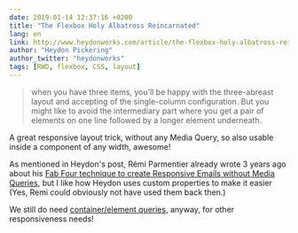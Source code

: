 ```yaml
---
date: 2019-01-14 12:37:16 +0200
title: "The Flexbox Holy Albatross Reincarnated"
lang: en
link: http://www.heydonworks.com/article/the-flexbox-holy-albatross-reincarnated
author: "Heydon Pickering"
author_twitter: "heydonworks"
tags: [RWD, flexbox, CSS, layout]
---
```


> when you have three items, you’ll be happy with the three-abreast layout and accepting of the single-column configuration. But you might like to avoid the intermediary part where you get a pair of elements on one line followed by a longer element underneath.

A great responsive layout trick, without any Media Query, so also usable inside a component of any width, awesome!

As mentioned in Heydon's post, Rémi Parmentier already wrote 3 years ago about his [Fab Four technique to create Responsive Emails without Media Queries](https://medium.freecodecamp.org/the-fab-four-technique-to-create-responsive-emails-without-media-queries-baf11fdfa848), but I like how Heydon uses custom properties to make it easier (Yes, Remi could obviously not have used them back then.)

We still do need [container/element queries](https://wicg.github.io/container-queries/), anyway, for other responsiveness needs!
